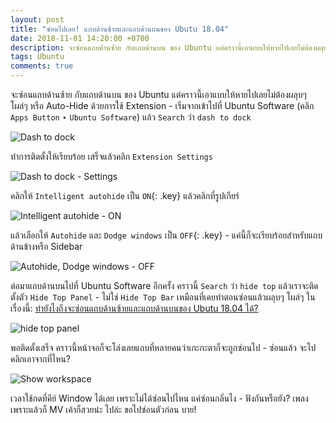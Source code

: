 ```yaml
---
layout: post
title: "ซ่อนไปเลย! แถบด้านซ้ายและแถบด้านบนของ Ubutu 18.04"
date: 2018-11-01 14:20:00 +0700
description: จะซ่อนแถบด้านซ้าย กับแถบด้านบน ของ Ubuntu แต่คราวนี้เอาแบบให้หายไปเลยไม่ต้องผลุบๆ โผล่ๆ หรือ Auto-Hide มาดูว่าต้องทำยังไง
tags: Ubuntu
comments: true
---
```

จะซ่อนแถบด้านซ้าย กับแถบด้านบน ของ Ubuntu แต่คราวนี้เอาแบบให้หายไปเลยไม่ต้องผลุบๆ โผล่ๆ หรือ Auto-Hide ด้วยการใช้ Extension - เริ่มจากเข้าไปที่ Ubuntu Software (คลิก `Apps Button` ‣ `Ubuntu Software`) แล้ว `Search` ว่า `dash to dock`

![Dash to dock](https://res.cloudinary.com/sdees-reallife/image/upload/c_scale,w_400/v1541058714/Screenshot_from_2018-10-31_18-55-36.png)

ทำการติดตั้งให้เรียบร้อย เสร็จแล้วคลิก `Extension Settings`

![Dash to dock - Settings](https://res.cloudinary.com/sdees-reallife/image/upload/c_scale,w_600/v1541058809/Screenshot_from_2018-10-31_18-56-07.png)

คลิกให้ `Intelligent autohide` เป็น `ON`{: .key} แล้วคลิกที่รูปเกียร์

![Intelligent autohide - ON](https://res.cloudinary.com/sdees-reallife/image/upload/c_scale,w_400/v1541058893/Screenshot_from_2018-10-31_18-57-11.png)

แล้วเลือกให้ `Autohide` และ `Dodge windows` เป็น `OFF`{: .key} - แค่นี้ก็จะเรียบร้อยสำหรับแถบด้านข้างหรือ Sidebar

![Autohide, Dodge windows - OFF](https://res.cloudinary.com/sdees-reallife/image/upload/c_scale,w_400/v1541058963/Screenshot_from_2018-10-31_18-56-58.png)

ต่อมาแถบด้านบนไปที่ Ubuntu Software อีกครั้ง คราวนี้ `Search` ว่า `hide top` แล้วเราจะติดตั้งตัว `Hide Top Panel` - ไม่ใช่ `Hide Top Bar` เหมือนที่เคยทำตอนซ่อนแล้วผลุบๆ โผล่ๆ ในเรื่องนี้: [ทำยังไงถึงจะซ่อนแถบด้านซ้ายและแถบด้านบนของ Ubutu 18.04 ได้?](https://sdeehub.github.io/cpe/2018/08/hide-side-and-top-bars-ubuntu)

![hide top panel](https://res.cloudinary.com/sdees-reallife/image/upload/c_scale,w_600/v1541059016/Screenshot_from_2018-10-31_18-57-31.png)

พอติดตั้งเสร็จ คราวนี้หน้าจอก็จะโล่งเลยแถบที่หลายคนว่าเกะกะตาก็จะถูกซ่อนไป - ซ่อนแล้ว จะไปคลิกเอาจากที่ไหน?

![Show workspace](https://res.cloudinary.com/sdees-reallife/image/upload/c_scale,w_600/v1541059088/Screenshot_from_2018-10-31_18-58-57.png)

เวลาใช้กดที่คีย์ Window ได้เลย เพราะไม่ได้ซ่อนไปไหน แค่ซ่อนกลิ่นไง - ฟังกันหรือยัง? เพลงเพราะแล้วก็ MV เค้าก็สวยน่ะ ไปล่ะ ขอไปซ่อนตัวก่อน บาย!
